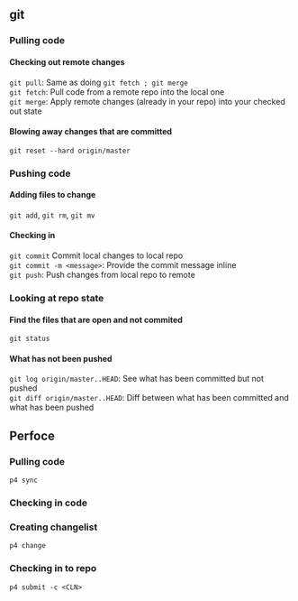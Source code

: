 ## git

### Pulling code

#### Checking out remote changes
`git pull`: Same as doing `git fetch ; git merge`  
`git fetch`: Pull code from a remote repo into the local one  
`git merge`: Apply remote changes (already in your repo) into your checked out state

#### Blowing away changes that are committed
`git reset --hard origin/master`

### Pushing code

#### Adding files to change
`git add`, `git rm`, `git mv`

#### Checking in
`git commit` Commit local changes to local repo  
`git commit -m <message>`: Provide the commit message inline  
`git push`: Push changes from local repo to remote

### Looking at repo state

#### Find the files that are open and not commited
`git status`

#### What has not been pushed
`git log origin/master..HEAD`: See what has been committed but not pushed  
`git diff origin/master..HEAD`: Diff between what has been committed and what has been pushed

## Perfoce

### Pulling code
`p4 sync`

### Checking in code

### Creating changelist
`p4 change`

### Checking in to repo
`p4 submit -c <CLN>`
